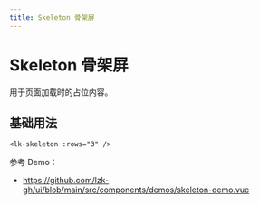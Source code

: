 ```yaml
---
title: Skeleton 骨架屏
---
```


# Skeleton 骨架屏

用于页面加载时的占位内容。

## 基础用法

```vue
<lk-skeleton :rows="3" />
```

参考 Demo：
- https://github.com/lzk-gh/ui/blob/main/src/components/demos/skeleton-demo.vue
